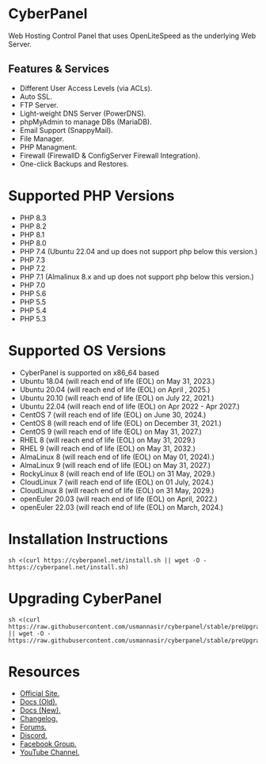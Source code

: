 # CyberPanel

Web Hosting Control Panel that uses OpenLiteSpeed as the underlying Web Server.

## Features & Services

* Different User Access Levels (via ACLs).
* Auto SSL.
* FTP Server.
* Light-weight DNS Server (PowerDNS).
* phpMyAdmin to manage DBs (MariaDB).
* Email Support (SnappyMail).
* File Manager.
* PHP Managment.
* Firewall (FirewallD & ConfigServer Firewall Integration).
* One-click Backups and Restores.

# Supported PHP Versions

* PHP 8.3
* PHP 8.2
* PHP 8.1
* PHP 8.0
* PHP 7.4 (Ubuntu 22.04 and up does not support php below this version.)
* PHP 7.3
* PHP 7.2
* PHP 7.1 (Almalinux 8.x and up does not support php below this version.)
* PHP 7.0
* PHP 5.6
* PHP 5.5
* PHP 5.4
* PHP 5.3

# Supported OS Versions

* CyberPanel is supported on x86_64 based
* Ubuntu 18.04 (will reach end of life (EOL) on May 31, 2023.)
* Ubuntu 20.04 (will reach end of life (EOL) on April , 2025.)
* Ubuntu 20.10 (will reach end of life (EOL) on July 22, 2021.)
* Ubuntu 22.04 (will reach end of life (EOL) on Apr 2022 - Apr 2027.)
* CentOS 7 (will reach end of life (EOL) on June 30, 2024.)
* CentOS 8 (will reach end of life (EOL) on December 31, 2021.)
* CentOS 9 (will reach end of life (EOL) on May 31, 2027.)
* RHEL 8 (will reach end of life (EOL) on May 31, 2029.)
* RHEL 9 (will reach end of life (EOL) on May 31, 2032.)
* AlmaLinux 8 (will reach end of life (EOL) on May 01, 2024).)
* AlmaLinux 9 (will reach end of life (EOL) on May 31, 2027.)
* RockyLinux 8 (will reach end of life (EOL) on 31 May, 2029.)
* CloudLinux 7 (will reach end of life (EOL) on 01 July, 2024.)
* CloudLinux 8 (will reach end of life (EOL) on 31 May, 2029.)
* openEuler 20.03 (will reach end of life (EOL) on April, 2022.)
* openEuler 22.03 (will reach end of life (EOL) on March, 2024.)

# Installation Instructions

```
sh <(curl https://cyberpanel.net/install.sh || wget -O - https://cyberpanel.net/install.sh)
```

# Upgrading CyberPanel

```
sh <(curl https://raw.githubusercontent.com/usmannasir/cyberpanel/stable/preUpgrade.sh || wget -O - https://raw.githubusercontent.com/usmannasir/cyberpanel/stable/preUpgrade.sh)
```

# Resources

* [Official Site.](https://cyberpanel.net)
* [Docs (Old).](https://docs.cyberpanel.net)
* [Docs (New).](https://community.cyberpanel.net/docs)
* [Changelog.](https://community.cyberpanel.net/t/change-logs/161)
* [Forums.](https://community.cyberpanel.net)
* [Discord.](https://discord.gg/g8k8Db3)
* [Facebook Group.](https://www.facebook.com/groups/cyberpanel)
* [YouTube Channel.](https://www.youtube.com/channel/UCS6sgUWEhaFl1TO238Ck0xw)
